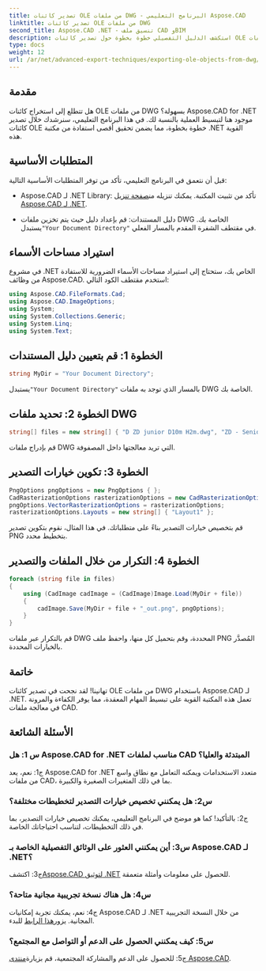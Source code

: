 ```yaml
---
title: تصدير كائنات OLE من ملفات DWG - البرنامج التعليمي Aspose.CAD
linktitle: تصدير كائنات OLE من ملفات DWG
second_title: Aspose.CAD .NET - تنسيق ملف CAD وBIM
description: استكشف الدليل التفصيلي خطوة بخطوة حول تصدير كائنات OLE من ملفات DWG باستخدام Aspose.CAD لـ .NET. عزز مهاراتك في التعامل مع ملفات CAD دون عناء.
type: docs
weight: 12
url: /ar/net/advanced-export-techniques/exporting-ole-objects-from-dwg/
---
```

## مقدمة

هل تتطلع إلى استخراج كائنات OLE من ملفات DWG بسهولة؟ Aspose.CAD for .NET موجود هنا لتبسيط العملية بالنسبة لك. في هذا البرنامج التعليمي، سنرشدك خلال تصدير كائنات OLE خطوة بخطوة، مما يضمن تحقيق أقصى استفادة من مكتبة .NET القوية هذه. 

## المتطلبات الأساسية

قبل أن نتعمق في البرنامج التعليمي، تأكد من توفر المتطلبات الأساسية التالية:

-  Aspose.CAD لـ .NET Library: تأكد من تثبيت المكتبة. يمكنك تنزيله من[صفحة تنزيل Aspose.CAD لـ .NET](https://releases.aspose.com/cad/net/).

-  دليل المستندات: قم بإعداد دليل حيث يتم تخزين ملفات DWG الخاصة بك. يستبدل`"Your Document Directory"` في مقتطف الشفرة المقدم بالمسار الفعلي.

## استيراد مساحات الأسماء

في مشروع .NET الخاص بك، ستحتاج إلى استيراد مساحات الأسماء الضرورية للاستفادة من وظائف Aspose.CAD. استخدم مقتطف الكود التالي:

```csharp
using Aspose.CAD.FileFormats.Cad;
using Aspose.CAD.ImageOptions;
using System;
using System.Collections.Generic;
using System.Linq;
using System.Text;
```

## الخطوة 1: قم بتعيين دليل المستندات

```csharp
string MyDir = "Your Document Directory";
```

 يستبدل`"Your Document Directory"` بالمسار الذي توجد به ملفات DWG الخاصة بك.

## الخطوة 2: تحديد ملفات DWG

```csharp
string[] files = new string[] { "D ZD junior D10m H2m.dwg", "ZD - Senior D6m H2m45.dwg" };
```

قم بإدراج ملفات DWG التي تريد معالجتها داخل المصفوفة.

## الخطوة 3: تكوين خيارات التصدير

```csharp
PngOptions pngOptions = new PngOptions { };
CadRasterizationOptions rasterizationOptions = new CadRasterizationOptions();
pngOptions.VectorRasterizationOptions = rasterizationOptions;
rasterizationOptions.Layouts = new string[] { "Layout1" };
```

قم بتخصيص خيارات التصدير بناءً على متطلباتك. في هذا المثال، نقوم بتكوين تصدير PNG بتخطيط محدد.

## الخطوة 4: التكرار من خلال الملفات والتصدير

```csharp
foreach (string file in files)
{
    using (CadImage cadImage = (CadImage)Image.Load(MyDir + file))
    {
        cadImage.Save(MyDir + file + "_out.png", pngOptions);
    }
}
```

قم بالتكرار عبر ملفات DWG المحددة، وقم بتحميل كل منها، واحفظ ملف PNG المُصدَّر بالخيارات المحددة.

## خاتمة

تهانينا! لقد نجحت في تصدير كائنات OLE من ملفات DWG باستخدام Aspose.CAD لـ .NET. تعمل هذه المكتبة القوية على تبسيط المهام المعقدة، مما يوفر الكفاءة والمرونة في معالجة ملفات CAD.

## الأسئلة الشائعة

### س 1: هل Aspose.CAD for .NET مناسب لملفات CAD المبتدئة والعليا؟

ج1: نعم، يعد Aspose.CAD for .NET متعدد الاستخدامات ويمكنه التعامل مع نطاق واسع من ملفات CAD، بما في ذلك المتغيرات الصغيرة والكبيرة.

### س2: هل يمكنني تخصيص خيارات التصدير لتخطيطات مختلفة؟

ج2: بالتأكيد! كما هو موضح في البرنامج التعليمي، يمكنك تخصيص خيارات التصدير، بما في ذلك التخطيطات، لتناسب احتياجاتك الخاصة.

### س3: أين يمكنني العثور على الوثائق التفصيلية الخاصة بـ Aspose.CAD لـ .NET؟

 ج3: اكتشف[Aspose.CAD لتوثيق .NET](https://reference.aspose.com/cad/net/) للحصول على معلومات وأمثلة متعمقة.

### س4: هل هناك نسخة تجريبية مجانية متاحة؟

 ج4: نعم، يمكنك تجربة إمكانيات Aspose.CAD لـ .NET من خلال النسخة التجريبية المجانية. يزور[هذا الرابط](https://releases.aspose.com/) للبدء.

### س5: كيف يمكنني الحصول على الدعم أو التواصل مع المجتمع؟

 ج5: للحصول على الدعم والمشاركة المجتمعية، قم بزيارة[منتدى Aspose.CAD](https://forum.aspose.com/c/cad/19).